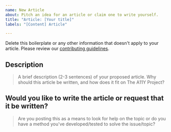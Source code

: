 ```yaml
---
name: New Article
about: Pitch an idea for an article or claim one to write yourself.
title: "Article: [Your title]"
labels: "[Content] Article"

---
```


Delete this boilerplate or any other information that doesn't apply to your article.
Please review our [contributing guidelines](https://github.com/a11yproject/a11yproject.com/blob/gh-pages/CONTRIBUTING.md#submitting-content).

## Description

>A brief description (2-3 sentences) of your proposed article. Why should this article be written, and how does it fit on The A11Y Project?

## Would you like to write the article or request that it be written?

>Are you posting this as a means to look for help on the topic or do you have a method you've developed/tested to solve the issue/topic?
